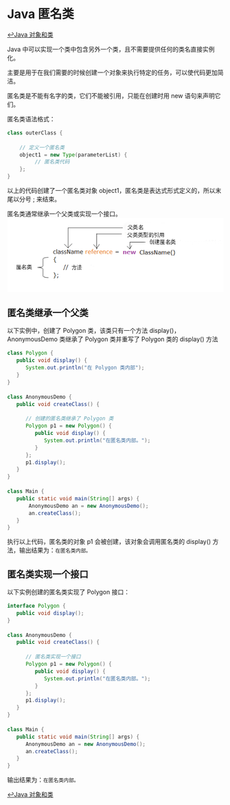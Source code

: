 # Java 匿名类
[:leftwards_arrow_with_hook:Java 对象和类](./objectsAndClasses.html#源文件声明规则)

Java 中可以实现一个类中包含另外一个类，且不需要提供任何的类名直接实例化。

主要是用于在我们需要的时候创建一个对象来执行特定的任务，可以使代码更加简洁。

匿名类是不能有名字的类，它们不能被引用，只能在创建时用 new 语句来声明它们。

匿名类语法格式：
```java
class outerClass {

    // 定义一个匿名类
    object1 = new Type(parameterList) {
         // 匿名类代码
    };
}
```
以上的代码创建了一个匿名类对象 object1，匿名类是表达式形式定义的，所以末尾以分号 ; 来结束。

匿名类通常继承一个父类或实现一个接口。
![image](../../../../.vuepress/public/img/javaDelete/base/anonymousClass.png)
## 匿名类继承一个父类
以下实例中，创建了 Polygon 类，该类只有一个方法 display()，AnonymousDemo 类继承了 Polygon 类并重写了 Polygon 类的 display() 方法
```java
class Polygon {
   public void display() {
      System.out.println("在 Polygon 类内部");
   }
}

class AnonymousDemo {
   public void createClass() {

      // 创建的匿名类继承了 Polygon 类
      Polygon p1 = new Polygon() {
         public void display() {
            System.out.println("在匿名类内部。");
         }
      };
      p1.display();
   }
}

class Main {
   public static void main(String[] args) {
       AnonymousDemo an = new AnonymousDemo();
       an.createClass();
   }
}
```
执行以上代码，匿名类的对象 p1 会被创建，该对象会调用匿名类的 display() 方法，输出结果为：`在匿名类内部。`
## 匿名类实现一个接口
以下实例创建的匿名类实现了 Polygon 接口：
```java
interface Polygon {
   public void display();
}

class AnonymousDemo {
   public void createClass() {

      // 匿名类实现一个接口
      Polygon p1 = new Polygon() {
         public void display() {
            System.out.println("在匿名类内部。");
         }
      };
      p1.display();
   }
}

class Main {
   public static void main(String[] args) {
      AnonymousDemo an = new AnonymousDemo();
      an.createClass();
   }
}
```
输出结果为：`在匿名类内部。`

[:leftwards_arrow_with_hook:Java 对象和类](./objectsAndClasses.html#源文件声明规则)
